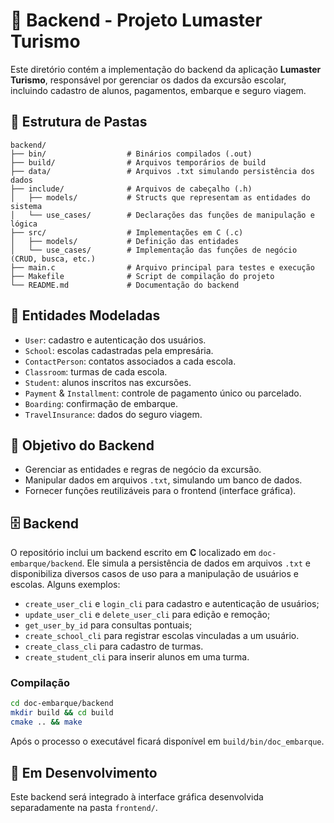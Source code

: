 # 🧠 Backend - Projeto Lumaster Turismo

Este diretório contém a implementação do backend da aplicação **Lumaster Turismo**, responsável por gerenciar os dados da excursão escolar, incluindo cadastro de alunos, pagamentos, embarque e seguro viagem.

## 📁 Estrutura de Pastas

```
backend/
├── bin/                  # Binários compilados (.out)
├── build/                # Arquivos temporários de build
├── data/                 # Arquivos .txt simulando persistência dos dados
├── include/              # Arquivos de cabeçalho (.h)
│   ├── models/           # Structs que representam as entidades do sistema
│   └── use_cases/        # Declarações das funções de manipulação e lógica
├── src/                  # Implementações em C (.c)
│   ├── models/           # Definição das entidades
│   └── use_cases/        # Implementação das funções de negócio (CRUD, busca, etc.)
├── main.c                # Arquivo principal para testes e execução
├── Makefile              # Script de compilação do projeto
└── README.md             # Documentação do backend
```

## 🧱 Entidades Modeladas

- `User`: cadastro e autenticação dos usuários.
- `School`: escolas cadastradas pela empresária.
- `ContactPerson`: contatos associados a cada escola.
- `Classroom`: turmas de cada escola.
- `Student`: alunos inscritos nas excursões.
- `Payment` & `Installment`: controle de pagamento único ou parcelado.
- `Boarding`: confirmação de embarque.
- `TravelInsurance`: dados do seguro viagem.

## 📌 Objetivo do Backend

- Gerenciar as entidades e regras de negócio da excursão.
- Manipular dados em arquivos `.txt`, simulando um banco de dados.
- Fornecer funções reutilizáveis para o frontend (interface gráfica).


## 🗄️ Backend

O repositório inclui um backend escrito em **C** localizado em `doc-embarque/backend`.
Ele simula a persistência de dados em arquivos `.txt` e disponibiliza diversos casos de uso para a manipulação de usuários e escolas. Alguns exemplos:

- `create_user_cli` e `login_cli` para cadastro e autenticação de usuários;
- `update_user_cli` e `delete_user_cli` para edição e remoção;
- `get_user_by_id` para consultas pontuais;
- `create_school_cli` para registrar escolas vinculadas a um usuário.
- `create_class_cli` para cadastro de turmas.
- `create_student_cli` para inserir alunos em uma turma.

### Compilação

```bash
cd doc-embarque/backend
mkdir build && cd build
cmake .. && make
```

Após o processo o executável ficará disponível em `build/bin/doc_embarque`.
## 🚧 Em Desenvolvimento

Este backend será integrado à interface gráfica desenvolvida separadamente na pasta `frontend/`.
